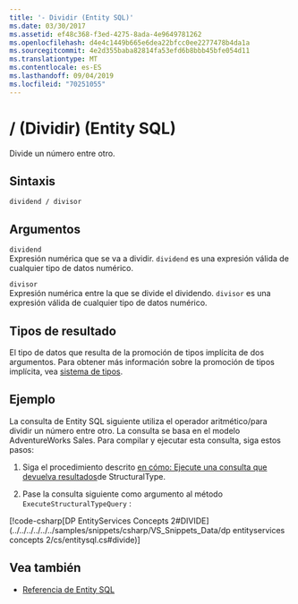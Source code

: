 ```yaml
---
title: '- Dividir (Entity SQL)'
ms.date: 03/30/2017
ms.assetid: ef48c368-f3ed-4275-8ada-4e9649781262
ms.openlocfilehash: d4e4c1449b665e6dea22bfcc0ee2277478b4da1a
ms.sourcegitcommit: 4e2d355baba82814fa53efd6b8bbb45bfe054d11
ms.translationtype: MT
ms.contentlocale: es-ES
ms.lasthandoff: 09/04/2019
ms.locfileid: "70251055"
---
```

# <a name="-divide-entity-sql"></a>/ (Dividir) (Entity SQL)
Divide un número entre otro.  
  
## <a name="syntax"></a>Sintaxis  
  
```  
dividend / divisor  
```  
  
## <a name="arguments"></a>Argumentos  
 `dividend`  
 Expresión numérica que se va a dividir. `dividend` es una expresión válida de cualquier tipo de datos numérico.  
  
 `divisor`  
 Expresión numérica entre la que se divide el dividendo. `divisor` es una expresión válida de cualquier tipo de datos numérico.  
  
## <a name="result-types"></a>Tipos de resultado  
 El tipo de datos que resulta de la promoción de tipos implícita de dos argumentos. Para obtener más información sobre la promoción de tipos implícita, vea [sistema de tipos](type-system-entity-sql.md).  
  
## <a name="example"></a>Ejemplo  
 La consulta de Entity SQL siguiente utiliza el operador aritmético/para dividir un número entre otro. La consulta se basa en el modelo AdventureWorks Sales. Para compilar y ejecutar esta consulta, siga estos pasos:  
  
1. Siga el procedimiento descrito [en cómo: Ejecute una consulta que devuelva resultados](../how-to-execute-a-query-that-returns-structuraltype-results.md)de StructuralType.  
  
2. Pase la consulta siguiente como argumento al método `ExecuteStructuralTypeQuery` :  
  
 [!code-csharp[DP EntityServices Concepts 2#DIVIDE](../../../../../../samples/snippets/csharp/VS_Snippets_Data/dp entityservices concepts 2/cs/entitysql.cs#divide)]  
  
## <a name="see-also"></a>Vea también

- [Referencia de Entity SQL](entity-sql-reference.md)

